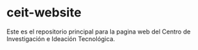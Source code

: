 # ceit-website
Este es el repositorio principal para la pagina web del Centro de Investigación e Ideación Tecnológica.
